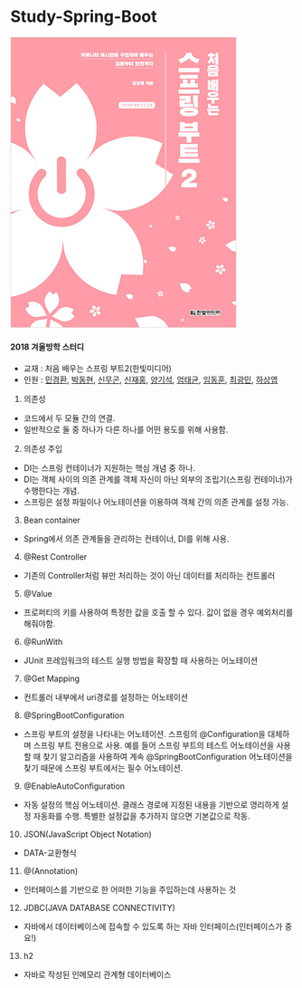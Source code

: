 # Study-Spring-Boot

![교재](/1.jpg)

#### 2018 겨울방학 스터디
 - 교재 : 처음 배우는 스프링 부트2(한빛미디어)
 - 인원 : [민경환](https://www.github.com/ber01), [박동현](https://www.github.com/pdh6547), [신무곤](https://www.github.com/mkshin96), [신재홍](https://www.github.com/woghd9072), [양기석](https://www.github.com/yks095), [엄태균](https://www.github.com/etg6550), [임동훈](https://www.github.com/dongh9508), [최광민](https://www.github.com/rhkd4560), [하상엽](https://www.github.com/hagome0)

1. 의존성
  - 코드에서 두 모듈 간의 연결.
  - 일반적으로 둘 중 하나가 다른 하나를 어떤 용도를 위해 사용함.

2. 의존성 주입
  - DI는 스프링 컨테이너가 지원하는 핵심 개념 중 하나.
  - DI는 객체 사이의 의존 관계를 객체 자신이 아닌 외부의 조립기(스프링 컨테이너)가 수행한다는 개념.
  - 스프링은 설정 파일이나 어노테이션을 이용하여 객체 간의 의존 관계를 설정 가능.

3. Bean container
  - Spring에서 의존 관계들을 관리하는 컨테이너, DI를 위해 사용.

4. @Rest Controller
  - 기존의 Controller처럼 뷰만 처리하는 것이 아닌 데이터를 처리하는 컨트롤러

5. @Value
  - 프로퍼티의 키를 사용하여 특정한 값을 호출 할 수 있다. 값이 없을 경우 예외처리를 해줘야함.

6. @RunWith
  - JUnit 프레임워크의 테스트 실행 방법을 확장할 때 사용하는 어노테이션

7. @Get Mapping
  - 컨트롤러 내부에서 uri경로를 설정하는 어노테이션

8. @SpringBootConfiguration
  - 스프링 부트의 설정을 나타내는 어노테이션. 스프링의 @Configuration을 대체하며 스프링 부트 전용으로 사용. 예를 들어 스프링 부트의 테스트 어노테이션을 사용할 때 찾기 알고리즘을 사용하여 계속 @SpringBootConfiguration 어노테이션을 찾기 때문에 스프링 부트에서는 필수 어노테이션.

9. @EnableAutoConfiguration
  - 자동 설정의 핵심 어노테이션. 클래스 경로에 지정된 내용을 기반으로 영리하게 설정 자동화를 수행. 특별한 설정값을 추가하지 않으면 기본값으로 작동.

10. JSON(JavaScript Object Notation)
  - DATA-교환형식

11. @(Annotation)
  - 인터페이스를 기반으로 한 어떠한 기능을 주입하는데 사용하는 것

12. JDBC(JAVA DATABASE CONNECTIVITY)
  - 자바에서 데이터베이스에 접속할 수 있도록 하는 자바 인터페이스(인터페이스가 중요!)

13. h2
  - 자바로 작성된 인메모리 관계형 데이터베이스
